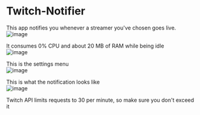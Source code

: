 # Twitch-Notifier
This app notifies you whenever a streamer you've chosen goes live. <br />
![image](https://i.imgur.com/4NtFJth.png)<br />

It consumes 0% CPU and about 20 MB of RAM while being idle <br />
![image](https://i.imgur.com/9UsNjKj.png) <br />

This is the settings menu <br />
![image](https://i.imgur.com/80gTm5G.png) <br />

This is what the notification looks like <br />
![image](https://i.imgur.com/2XL7ksX.png) <br />

Twitch API limits requests to 30 per minute, so make sure you don't exceed it


